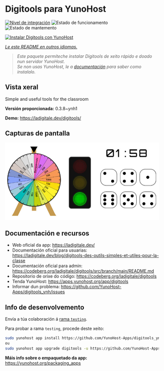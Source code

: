 <!--
NOTA: Este README foi creado automáticamente por <https://github.com/YunoHost/apps/tree/master/tools/readme_generator>
NON debe editarse manualmente.
-->

# Digitools para YunoHost

[![Nivel de integración](https://dash.yunohost.org/integration/digitools.svg)](https://dash.yunohost.org/appci/app/digitools) ![Estado de funcionamento](https://ci-apps.yunohost.org/ci/badges/digitools.status.svg) ![Estado de mantemento](https://ci-apps.yunohost.org/ci/badges/digitools.maintain.svg)

[![Instalar Digitools con YunoHost](https://install-app.yunohost.org/install-with-yunohost.svg)](https://install-app.yunohost.org/?app=digitools)

*[Le este README en outros idiomas.](./ALL_README.md)*

> *Este paquete permíteche instalar Digitools de xeito rápido e doado nun servidor YunoHost.*  
> *Se non usas YunoHost, le a [documentación](https://yunohost.org/install) para saber como instalalo.*

## Vista xeral

Simple and useful tools for the classroom

**Versión proporcionada:** 0.3.8~ynh1

**Demo:** <https://ladigitale.dev/digitools/>

## Capturas de pantalla

![Captura de pantalla de Digitools](./doc/screenshots/screenshot.jpg)

## Documentación e recursos

- Web oficial da app: <https://ladigitale.dev/>
- Documentación oficial para usuarias: <https://ladigitale.dev/blog/digitools-des-outils-simples-et-utiles-pour-la-classe>
- Documentación oficial para admin: <https://codeberg.org/ladigitale/digitools/src/branch/main/README.md>
- Repositorio de orixe do código: <https://codeberg.org/ladigitale/digitools>
- Tenda YunoHost: <https://apps.yunohost.org/app/digitools>
- Informar dun problema: <https://github.com/YunoHost-Apps/digitools_ynh/issues>

## Info de desenvolvemento

Envía a túa colaboración á [rama `testing`](https://github.com/YunoHost-Apps/digitools_ynh/tree/testing).

Para probar a rama `testing`, procede deste xeito:

```bash
sudo yunohost app install https://github.com/YunoHost-Apps/digitools_ynh/tree/testing --debug
ou
sudo yunohost app upgrade digitools -u https://github.com/YunoHost-Apps/digitools_ynh/tree/testing --debug
```

**Máis info sobre o empaquetado da app:** <https://yunohost.org/packaging_apps>
